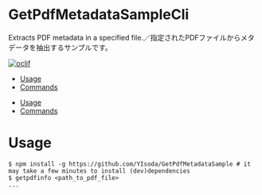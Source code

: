 GetPdfMetadataSampleCli
=================

Extracts PDF metadata in a specified file.／指定されたPDFファイルからメタデータを抽出するサンプルです。

[![oclif](https://img.shields.io/badge/cli-oclif-brightgreen.svg)](https://oclif.io)

<!-- toc -->
* [Usage](#usage)
* [Commands](#commands)
<!-- tocstop -->
* [Usage](#usage)
* [Commands](#commands)
<!-- tocstop -->
# Usage
<!-- usage -->
```sh-session
$ npm install -g https://github.com/YIsoda/GetPdfMetadataSample # it may take a few minutes to install (dev)dependencies
$ getpdfinfo <path_to_pdf_file>
...
```
<!-- usagestop -->
<!-- usagestop -->


<!-- # Commands -->
<!-- commands -->
<!-- * [`getpdfinfo hello PERSON`](#getpdfinfo-hello-person)
* [`getpdfinfo hello world`](#getpdfinfo-hello-world)
* [`getpdfinfo help [COMMAND]`](#getpdfinfo-help-command)
* [`getpdfinfo plugins`](#getpdfinfo-plugins)
* [`getpdfinfo plugins:install PLUGIN...`](#getpdfinfo-pluginsinstall-plugin)
* [`getpdfinfo plugins:inspect PLUGIN...`](#getpdfinfo-pluginsinspect-plugin)
* [`getpdfinfo plugins:install PLUGIN...`](#getpdfinfo-pluginsinstall-plugin-1)
* [`getpdfinfo plugins:link PLUGIN`](#getpdfinfo-pluginslink-plugin)
* [`getpdfinfo plugins:uninstall PLUGIN...`](#getpdfinfo-pluginsuninstall-plugin)
* [`getpdfinfo plugins:uninstall PLUGIN...`](#getpdfinfo-pluginsuninstall-plugin-1)
* [`getpdfinfo plugins:uninstall PLUGIN...`](#getpdfinfo-pluginsuninstall-plugin-2)
* [`getpdfinfo plugins update`](#getpdfinfo-plugins-update)

## `getpdfinfo hello PERSON`

Say hello

```
USAGE
  $ getpdfinfo hello [PERSON] -f <value>

ARGUMENTS
  PERSON  Person to say hello to

FLAGS
  -f, --from=<value>  (required) Whom is saying hello

DESCRIPTION
  Say hello

EXAMPLES
  $ oex hello friend --from oclif
  hello friend from oclif! (./src/commands/hello/index.ts)
```

_See code: [dist/commands/hello/index.ts](https://github.com/YIsoda/GetPdfMetadataSample/blob/v0.0.0/dist/commands/hello/index.ts)_

## `getpdfinfo hello world`

Say hello world

```
USAGE
  $ getpdfinfo hello world

DESCRIPTION
  Say hello world

EXAMPLES
  $ oex hello world
  hello world! (./src/commands/hello/world.ts)
```

## `getpdfinfo help [COMMAND]`

Display help for getpdfinfo.

```
USAGE
  $ getpdfinfo help [COMMAND] [-n]

ARGUMENTS
  COMMAND  Command to show help for.

FLAGS
  -n, --nested-commands  Include all nested commands in the output.

DESCRIPTION
  Display help for getpdfinfo.
```

_See code: [@oclif/plugin-help](https://github.com/oclif/plugin-help/blob/v5.1.10/src/commands/help.ts)_

## `getpdfinfo plugins`

List installed plugins.

```
USAGE
  $ getpdfinfo plugins [--core]

FLAGS
  --core  Show core plugins.

DESCRIPTION
  List installed plugins.

EXAMPLES
  $ getpdfinfo plugins
```

_See code: [@oclif/plugin-plugins](https://github.com/oclif/plugin-plugins/blob/v2.0.11/src/commands/plugins/index.ts)_

## `getpdfinfo plugins:install PLUGIN...`

Installs a plugin into the CLI.

```
USAGE
  $ getpdfinfo plugins:install PLUGIN...

ARGUMENTS
  PLUGIN  Plugin to install.

FLAGS
  -f, --force    Run yarn install with force flag.
  -h, --help     Show CLI help.
  -v, --verbose

DESCRIPTION
  Installs a plugin into the CLI.

  Can be installed from npm or a git url.

  Installation of a user-installed plugin will override a core plugin.

  e.g. If you have a core plugin that has a 'hello' command, installing a user-installed plugin with a 'hello' command
  will override the core plugin implementation. This is useful if a user needs to update core plugin functionality in
  the CLI without the need to patch and update the whole CLI.

ALIASES
  $ getpdfinfo plugins add

EXAMPLES
  $ getpdfinfo plugins:install myplugin 

  $ getpdfinfo plugins:install https://github.com/someuser/someplugin

  $ getpdfinfo plugins:install someuser/someplugin
```

## `getpdfinfo plugins:inspect PLUGIN...`

Displays installation properties of a plugin.

```
USAGE
  $ getpdfinfo plugins:inspect PLUGIN...

ARGUMENTS
  PLUGIN  [default: .] Plugin to inspect.

FLAGS
  -h, --help     Show CLI help.
  -v, --verbose

DESCRIPTION
  Displays installation properties of a plugin.

EXAMPLES
  $ getpdfinfo plugins:inspect myplugin
```

## `getpdfinfo plugins:install PLUGIN...`

Installs a plugin into the CLI.

```
USAGE
  $ getpdfinfo plugins:install PLUGIN...

ARGUMENTS
  PLUGIN  Plugin to install.

FLAGS
  -f, --force    Run yarn install with force flag.
  -h, --help     Show CLI help.
  -v, --verbose

DESCRIPTION
  Installs a plugin into the CLI.

  Can be installed from npm or a git url.

  Installation of a user-installed plugin will override a core plugin.

  e.g. If you have a core plugin that has a 'hello' command, installing a user-installed plugin with a 'hello' command
  will override the core plugin implementation. This is useful if a user needs to update core plugin functionality in
  the CLI without the need to patch and update the whole CLI.

ALIASES
  $ getpdfinfo plugins add

EXAMPLES
  $ getpdfinfo plugins:install myplugin 

  $ getpdfinfo plugins:install https://github.com/someuser/someplugin

  $ getpdfinfo plugins:install someuser/someplugin
```

## `getpdfinfo plugins:link PLUGIN`

Links a plugin into the CLI for development.

```
USAGE
  $ getpdfinfo plugins:link PLUGIN

ARGUMENTS
  PATH  [default: .] path to plugin

FLAGS
  -h, --help     Show CLI help.
  -v, --verbose

DESCRIPTION
  Links a plugin into the CLI for development.

  Installation of a linked plugin will override a user-installed or core plugin.

  e.g. If you have a user-installed or core plugin that has a 'hello' command, installing a linked plugin with a 'hello'
  command will override the user-installed or core plugin implementation. This is useful for development work.

EXAMPLES
  $ getpdfinfo plugins:link myplugin
```

## `getpdfinfo plugins:uninstall PLUGIN...`

Removes a plugin from the CLI.

```
USAGE
  $ getpdfinfo plugins:uninstall PLUGIN...

ARGUMENTS
  PLUGIN  plugin to uninstall

FLAGS
  -h, --help     Show CLI help.
  -v, --verbose

DESCRIPTION
  Removes a plugin from the CLI.

ALIASES
  $ getpdfinfo plugins unlink
  $ getpdfinfo plugins remove
```

## `getpdfinfo plugins:uninstall PLUGIN...`

Removes a plugin from the CLI.

```
USAGE
  $ getpdfinfo plugins:uninstall PLUGIN...

ARGUMENTS
  PLUGIN  plugin to uninstall

FLAGS
  -h, --help     Show CLI help.
  -v, --verbose

DESCRIPTION
  Removes a plugin from the CLI.

ALIASES
  $ getpdfinfo plugins unlink
  $ getpdfinfo plugins remove
```

## `getpdfinfo plugins:uninstall PLUGIN...`

Removes a plugin from the CLI.

```
USAGE
  $ getpdfinfo plugins:uninstall PLUGIN...

ARGUMENTS
  PLUGIN  plugin to uninstall

FLAGS
  -h, --help     Show CLI help.
  -v, --verbose

DESCRIPTION
  Removes a plugin from the CLI.

ALIASES
  $ getpdfinfo plugins unlink
  $ getpdfinfo plugins remove
```

## `getpdfinfo plugins update`

Update installed plugins.

```
USAGE
  $ getpdfinfo plugins update [-h] [-v]

FLAGS
  -h, --help     Show CLI help.
  -v, --verbose

DESCRIPTION
  Update installed plugins.
``` -->
<!-- commandsstop -->
<!-- * [`oex hello PERSON`](#oex-hello-person)
* [`oex hello world`](#oex-hello-world)
* [`oex help [COMMAND]`](#oex-help-command)
* [`oex plugins`](#oex-plugins)
* [`oex plugins:inspect PLUGIN...`](#oex-pluginsinspect-plugin)
* [`oex plugins:install PLUGIN...`](#oex-pluginsinstall-plugin)
* [`oex plugins:link PLUGIN`](#oex-pluginslink-plugin)
* [`oex plugins:uninstall PLUGIN...`](#oex-pluginsuninstall-plugin)
* [`oex plugins update`](#oex-plugins-update)

## `oex hello PERSON`

Say hello

```
USAGE
  $ oex hello [PERSON] -f <value>

ARGUMENTS
  PERSON  Person to say hello to

FLAGS
  -f, --from=<value>  (required) Whom is saying hello

DESCRIPTION
  Say hello

EXAMPLES
  $ oex hello friend --from oclif
  hello friend from oclif! (./src/commands/hello/index.ts)
```

_See code: [dist/commands/hello/index.ts](https://github.com/oclif/hello-world/blob/v0.0.0/dist/commands/hello/index.ts)_

## `oex hello world`

Say hello world

```
USAGE
  $ oex hello world

DESCRIPTION
  Say hello world

EXAMPLES
  $ oex hello world
  hello world! (./src/commands/hello/world.ts)
```

## `oex help [COMMAND]`

Display help for oex.

```
USAGE
  $ oex help [COMMAND] [-n]

ARGUMENTS
  COMMAND  Command to show help for.

FLAGS
  -n, --nested-commands  Include all nested commands in the output.

DESCRIPTION
  Display help for oex.
```

_See code: [@oclif/plugin-help](https://github.com/oclif/plugin-help/blob/v5.1.10/src/commands/help.ts)_

## `oex plugins`

List installed plugins.

```
USAGE
  $ oex plugins [--core]

FLAGS
  --core  Show core plugins.

DESCRIPTION
  List installed plugins.

EXAMPLES
  $ oex plugins
```

_See code: [@oclif/plugin-plugins](https://github.com/oclif/plugin-plugins/blob/v2.0.11/src/commands/plugins/index.ts)_

## `oex plugins:inspect PLUGIN...`

Displays installation properties of a plugin.

```
USAGE
  $ oex plugins:inspect PLUGIN...

ARGUMENTS
  PLUGIN  [default: .] Plugin to inspect.

FLAGS
  -h, --help     Show CLI help.
  -v, --verbose

DESCRIPTION
  Displays installation properties of a plugin.

EXAMPLES
  $ oex plugins:inspect myplugin
```

## `oex plugins:install PLUGIN...`

Installs a plugin into the CLI.

```
USAGE
  $ oex plugins:install PLUGIN...

ARGUMENTS
  PLUGIN  Plugin to install.

FLAGS
  -f, --force    Run yarn install with force flag.
  -h, --help     Show CLI help.
  -v, --verbose

DESCRIPTION
  Installs a plugin into the CLI.

  Can be installed from npm or a git url.

  Installation of a user-installed plugin will override a core plugin.

  e.g. If you have a core plugin that has a 'hello' command, installing a user-installed plugin with a 'hello' command
  will override the core plugin implementation. This is useful if a user needs to update core plugin functionality in
  the CLI without the need to patch and update the whole CLI.

ALIASES
  $ oex plugins add

EXAMPLES
  $ oex plugins:install myplugin 

  $ oex plugins:install https://github.com/someuser/someplugin

  $ oex plugins:install someuser/someplugin
```

## `oex plugins:link PLUGIN`

Links a plugin into the CLI for development.

```
USAGE
  $ oex plugins:link PLUGIN

ARGUMENTS
  PATH  [default: .] path to plugin

FLAGS
  -h, --help     Show CLI help.
  -v, --verbose

DESCRIPTION
  Links a plugin into the CLI for development.

  Installation of a linked plugin will override a user-installed or core plugin.

  e.g. If you have a user-installed or core plugin that has a 'hello' command, installing a linked plugin with a 'hello'
  command will override the user-installed or core plugin implementation. This is useful for development work.

EXAMPLES
  $ oex plugins:link myplugin
```

## `oex plugins:uninstall PLUGIN...`

Removes a plugin from the CLI.

```
USAGE
  $ oex plugins:uninstall PLUGIN...

ARGUMENTS
  PLUGIN  plugin to uninstall

FLAGS
  -h, --help     Show CLI help.
  -v, --verbose

DESCRIPTION
  Removes a plugin from the CLI.

ALIASES
  $ oex plugins unlink
  $ oex plugins remove
```

## `oex plugins update`

Update installed plugins.

```
USAGE
  $ oex plugins update [-h] [-v]

FLAGS
  -h, --help     Show CLI help.
  -v, --verbose

DESCRIPTION
  Update installed plugins.
``` -->
<!-- commandsstop -->
